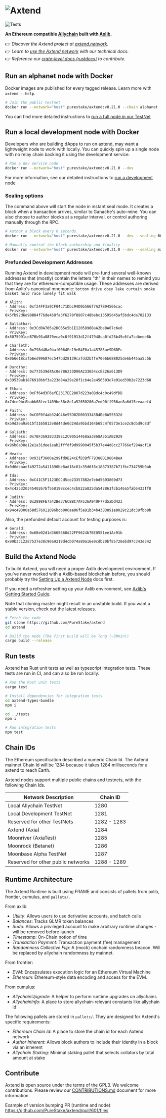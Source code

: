 # ![Axtend](media/axtend-cover.jpg)

![Tests](https://github.com/PureStake/axtend/workflows/Release/badge.svg)

**An Ethereum compatible [Allychain](https://axia.network/technology/) built with [Axlib](https://axlib.dev).**

👉 _Discover the Axtend project at [axtend.network](https://axtend.network)._<br>
👉 _Learn to [use the Axtend network](https://docs.axtend.network/) with our technical docs._<br>
👉 _Reference our [crate-level docs (rustdocs)](https://purestake.github.io/axtend) to contribute._

## Run an alphanet node with Docker

Docker images are published for every tagged release. Learn more with `axtend --help`.

```bash
# Join the public testnet
docker run --network="host" purestake/axtend:v0.21.0 --chain alphanet
```

You can find more detailed instructions to [run a full node in our TestNet](https://docs.axtend.network/node-operators/networks/full-node/)

## Run a local development node with Docker

Developers who are building dApps to run on axtend, may want a lightweight node to work with
locally. You can quickly spin up a single node with no relay chain backing it using the development
service.

```bash
# Run a dev service node
docker run --network="host" purestake/axtend:v0.21.0 --dev
```

For more information, see our detailed instructions to [run a development node](https://docs.axtend.network/getting-started/local-node/setting-up-a-node/)

### Sealing options

The command above will start the node in instant seal mode. It creates a block when a transaction arrives, similar to Ganache's auto-mine. You can also choose to author blocks at a regular interval, or control authoring manually through the RPC.

```bash
# Author a block every 6 seconds.
docker run --network="host" purestake/axtend:v0.21.0 --dev --sealing 6000

# Manually control the block authorship and finality
docker run --network="host" purestake/axtend:v0.21.0 --dev --sealing manual
```

### Prefunded Development Addresses

Running Axtend in development mode will pre-fund several well-known addresses that (mostly) contain the letters "th" in their names to remind you that they are for ethereum-compatible usage. These addresses are derived from
Axlib's canonical mnemonic: `bottom drive obey lake curtain smoke basket hold race lonely fit walk`

```
# Alith:
- Address: 0xf24FF3a9CF04c71Dbc94D0b566f7A27B94566cac
- PrivKey: 0x5fb92d6e98884f76de468fa3f6278f8807c48bebc13595d45af5bdc4da702133

# Baltathar:
- Address: 0x3Cd0A705a2DC65e5b1E1205896BaA2be8A07c6e0
- PrivKey: 0x8075991ce870b93a8870eca0c0f91913d12f47948ca0fd25b49c6fa7cdbeee8b

# Charleth:
- Address: 0x798d4Ba9baf0064Ec19eB4F0a1a45785ae9D6DFc
- PrivKey: 0x0b6e18cafb6ed99687ec547bd28139cafdd2bffe70e6b688025de6b445aa5c5b

# Dorothy:
- Address: 0x773539d4Ac0e786233D90A233654ccEE26a613D9
- PrivKey: 0x39539ab1876910bbf3a223d84a29e28f1cb4e2e456503e7e91ed39b2e7223d68

# Ethan:
- Address: 0xFf64d3F6efE2317EE2807d223a0Bdc4c0c49dfDB
- PrivKey: 0x7dce9bc8babb68fec1409be38c8e1a52650206a7ed90ff956ae8a6d15eeaaef4

# Faith:
- Address: 0xC0F0f4ab324C46e55D02D0033343B4Be8A55532d
- PrivKey: 0xb9d2ea9a615f3165812e8d44de0d24da9bbd164b65c4f0573e1ce2c8dbd9c8df

# Goliath:
- Address: 0x7BF369283338E12C90514468aa3868A551AB2929
- PrivKey: 0x96b8a38e12e1a31dee1eab2fffdf9d9990045f5b37e44d8cc27766ef294acf18

# Heath:
- Address: 0x931f3600a299fd9B24cEfB3BfF79388D19804BeA
- PrivKey: 0x0d6dcaaef49272a5411896be8ad16c01c35d6f8c18873387b71fbc734759b0ab

# Ida:
- Address: 0xC41C5F1123ECCd5ce233578B2e7ebd5693869d73
- PrivKey: 0x4c42532034540267bf568198ccec4cb822a025da542861fcb146a5fab6433ff8

# Judith:
- Address: 0x2898FE7a42Be376C8BC7AF536A940F7Fd5aDd423
- PrivKey: 0x94c49300a58d576011096bcb006aa06f5a91b34b4383891e8029c21dc39fbb8b
```

Also, the prefunded default account for testing purposes is:

```
# Gerald:
- Address: 0x6Be02d1d3665660d22FF9624b7BE0551ee1Ac91b
- PrivKey: 0x99b3c12287537e38c90a9219d4cb074a89a16e9cdb20bf85728ebd97c343e342
```

## Build the Axtend Node

To build Axtend, you will need a proper Axlib development environment. If you've never worked with a Axlib-based blockchain before, you should probably try the [Setting Up a Axtend Node](https://docs.axtend.network/getting-started/local-node/setting-up-a-node/) docs first.

If you need a refresher setting up your Axlib environment, see [Axlib's Getting Started Guide](https://axlib.dev/docs/en/knowledgebase/getting-started/).

Note that cloning master might result in an unstable build. If you want a stable version, check out the [latest releases](https://github.com/PureStake/axtend/releases).

```bash
# Fetch the code
git clone https://github.com/PureStake/axtend
cd axtend

# Build the node (The first build will be long (~30min))
cargo build --release
```

## Run tests

Axtend has Rust unit tests as well as typescript integration tests. These tests are run in CI, and can also be run locally.

```bash
# Run the Rust unit tests
cargo test
```

```bash
# Install dependencies for integration tests
cd axtend-types-bundle
npm i

cd ../tests
npm i

# Run integration tests
npm test
```

## Chain IDs

The Ethereum specification described a numeric Chain Id. The Axtend mainnet Chain Id will be 1284
because it takes 1284 milliseconds for a axtend to reach Earth.

Axtend nodes support multiple public chains and testnets, with the following Chain Ids.

| Network Description                | Chain ID    |
| ---------------------------------- | ----------- |
| Local Allychain TestNet            | 1280        |
| Local Development TestNet          | 1281        |
| Reserved for other TestNets        | 1282 - 1283 |
| Axtend (Axia)                | 1284        |
| Moonriver (AxiaTest)                 | 1285        |
| Moonrock (Betanet)                  | 1286        |
| Moonbase Alpha TestNet             | 1287        |
| Reserved for other public networks | 1288 - 1289 |

## Runtime Architecture

The Axtend Runtime is built using FRAME and consists of pallets from axlib, frontier, cumulus, and `pallets/`.

From axlib:

- _Utility_: Allows users to use derivative accounts, and batch calls
- _Balances_: Tracks GLMR token balances
- _Sudo_: Allows a privileged account to make arbitrary runtime changes - will be removed before
  launch
- _Timestamp_: On-Chain notion of time
- _Transaction Payment_: Transaction payment (fee) management
- _Randomness Collective Flip_: A (mock) onchain randomness beacon. Will be replaced by allychain
  randomness by mainnet.

From frontier:

- _EVM_: Encapsulates execution logic for an Ethereum Virtual Machine
- _Ethereum_: Ethereum-style data encoding and access for the EVM.

From cumulus:

- _AllychainUpgrade_: A helper to perform runtime upgrades on allychains
- _AllychainInfo_: A place to store allychain-relevant constants like allychain id

The following pallets are stored in `pallets/`. They are designed for Axtend's specific requirements:

- _Ethereum Chain Id_: A place to store the chain id for each Axtend network
- _Author Inherent_: Allows block authors to include their identity in a block via an inherent
- _Allychain Staking_: Minimal staking pallet that selects collators by total amount at stake

## Contribute

Axtend is open source under the terms of the GPL3. We welcome contributions. Please review our
[CONTRIBUTIONS.md](CONTRIBUTIONS.md) document for more information.

Example of version bumping PR (runtime and node): https://github.com/PureStake/axtend/pull/601/files
